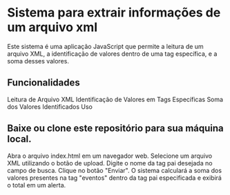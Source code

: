 # Sistema para extrair informações de um arquivo xml
Este sistema é uma aplicação JavaScript que permite a leitura de um arquivo XML, a identificação de valores dentro de uma tag específica, e a soma desses valores.

## Funcionalidades
Leitura de Arquivo XML
Identificação de Valores em Tags Específicas
Soma dos Valores Identificados
Uso

## Baixe ou clone este repositório para sua máquina local.
Abra o arquivo index.html em um navegador web.
Selecione um arquivo XML utilizando o botão de upload.
Digite o nome da tag pai desejada no campo de busca.
Clique no botão "Enviar".
O sistema calculará a soma dos valores presentes na tag "eventos" dentro da tag pai especificada e exibirá o total em um alerta.
